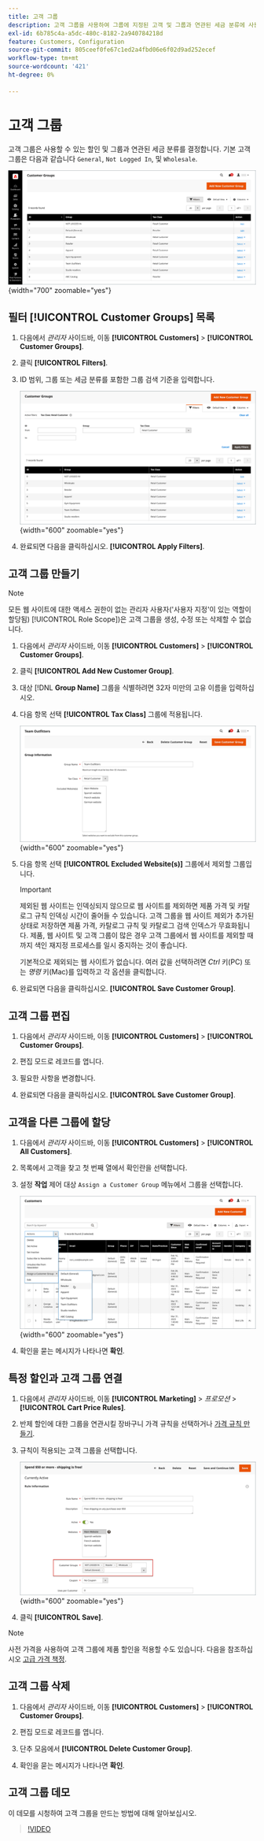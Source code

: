 ```yaml
---
title: 고객 그룹
description: 고객 그룹을 사용하여 그룹에 지정된 고객 및 그룹과 연관된 세금 분류에 사용할 수 있는 할인을 결정합니다.
exl-id: 6b785c4a-a5dc-480c-8182-2a940784218d
feature: Customers, Configuration
source-git-commit: 805ceef0fe67c1ed2a4fbd06e6f02d9ad252ecef
workflow-type: tm+mt
source-wordcount: '421'
ht-degree: 0%

---
```


# 고객 그룹

고객 그룹은 사용할 수 있는 할인 및 그룹과 연관된 세금 분류를 결정합니다. 기본 고객 그룹은 다음과 같습니다 `General`, `Not Logged In`, 및 `Wholesale`.

![고객 그룹](assets/customer-groups.png){width="700" zoomable="yes"}

## 필터 [!UICONTROL Customer Groups] 목록

1. 다음에서 _관리자_ 사이드바, 이동 **[!UICONTROL Customers]** > **[!UICONTROL Customer Groups]**.

1. 클릭 **[!UICONTROL Filters]**.

1. ID 범위, 그룹 또는 세금 분류를 포함한 그룹 검색 기준을 입력합니다.

   ![필터링 옵션](assets/groups-filters.png){width="600" zoomable="yes"}

1. 완료되면 다음을 클릭하십시오. **[!UICONTROL Apply Filters]**.

## 고객 그룹 만들기

>[!NOTE]
>
>모든 웹 사이트에 대한 액세스 권한이 없는 관리자 사용자(&#39;사용자 지정&#39;이 있는 역할이 할당됨) [!UICONTROL Role Scope])은 고객 그룹을 생성, 수정 또는 삭제할 수 없습니다.

1. 다음에서 _관리자_ 사이드바, 이동 **[!UICONTROL Customers]** > **[!UICONTROL Customer Groups]**.

1. 클릭 **[!UICONTROL Add New Customer Group]**.

1. 대상 [!DNL **Group Name]** 그룹을 식별하려면 32자 미만의 고유 이름을 입력하십시오.

1. 다음 항목 선택 **[!UICONTROL Tax Class]** 그룹에 적용됩니다.

   ![그룹 정보](assets/group-information.png){width="600" zoomable="yes"}

1. 다음 항목 선택 **[!UICONTROL Excluded Website(s)]** 그룹에서 제외할 그룹입니다.

   >[!IMPORTANT]
   >
   >제외된 웹 사이트는 인덱싱되지 않으므로 웹 사이트를 제외하면 제품 가격 및 카탈로그 규칙 인덱싱 시간이 줄어들 수 있습니다. 고객 그룹을 웹 사이트 제외가 추가된 상태로 저장하면 제품 가격, 카탈로그 규칙 및 카탈로그 검색 인덱스가 무효화됩니다. 제품, 웹 사이트 및 고객 그룹이 많은 경우 고객 그룹에서 웹 사이트를 제외할 때까지 색인 재지정 프로세스를 일시 중지하는 것이 좋습니다.

   기본적으로 제외되는 웹 사이트가 없습니다. 여러 값을 선택하려면 _Ctrl_ 키(PC) 또는 _명령_ 키(Mac)를 입력하고 각 옵션을 클릭합니다.

1. 완료되면 다음을 클릭하십시오. **[!UICONTROL Save Customer Group]**.

## 고객 그룹 편집

1. 다음에서 _관리자_ 사이드바, 이동 **[!UICONTROL Customers]** > **[!UICONTROL Customer Groups]**.

1. 편집 모드로 레코드를 엽니다.

1. 필요한 사항을 변경합니다.

1. 완료되면 다음을 클릭하십시오. **[!UICONTROL Save Customer Group]**.

## 고객을 다른 그룹에 할당

1. 다음에서 _관리자_ 사이드바, 이동 **[!UICONTROL Customers]** > **[!UICONTROL All Customers]**.

1. 목록에서 고객을 찾고 첫 번째 열에서 확인란을 선택합니다.

1. 설정 **작업** 제어 대상 `Assign a Customer Group` 메뉴에서 그룹을 선택합니다.

   ![고객 그룹 할당](assets/group-assign.png){width="600" zoomable="yes"}

1. 확인을 묻는 메시지가 나타나면 **확인**.

## 특정 할인과 고객 그룹 연결

1. 다음에서 _관리자_ 사이드바, 이동 **[!UICONTROL Marketing]** > _프로모션_ > **[!UICONTROL Cart Price Rules]**.

1. 반제 할인에 대한 그룹을 연관시킬 장바구니 가격 규칙을 선택하거나 [가격 규칙 만들기](../merchandising-promotions/price-rules-catalog.md).

1. 규칙이 적용되는 고객 그룹을 선택합니다.

   ![특정 할인에 대한 고객 그룹](assets/group-discount.png){width="600" zoomable="yes"}

1. 클릭 **[!UICONTROL Save]**.

>[!NOTE]
>
> 사전 가격을 사용하여 고객 그룹에 제품 할인을 적용할 수도 있습니다. 다음을 참조하십시오 [고급 가격 책정](../catalog/product-price-group.md).

## 고객 그룹 삭제

1. 다음에서 _관리자_ 사이드바, 이동 **[!UICONTROL Customers]** > **[!UICONTROL Customer Groups]**.

1. 편집 모드로 레코드를 엽니다.

1. 단추 모음에서 **[!UICONTROL Delete Customer Group]**.

1. 확인을 묻는 메시지가 나타나면 **확인**.

## 고객 그룹 데모

이 데모를 시청하여 고객 그룹을 만드는 방법에 대해 알아보십시오.

>[!VIDEO](https://video.tv.adobe.com/v/343660/?quality=12)

